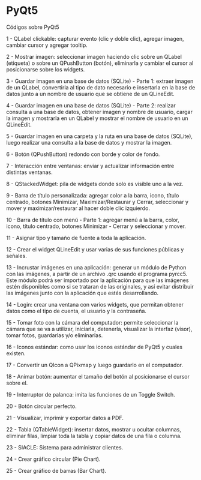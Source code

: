 # PyQt5
Códigos sobre PyQt5

1 - QLabel clickable: capturar evento (clic y doble clic), agregar imagen, cambiar cursor y agregar tooltip.

2 - Mostrar imagen: seleccionar imagen haciendo clic sobre un QLabel (etiqueta) o sobre un QPushButton (botón), eliminarla y cambiar el cursor al posicionarse sobre los widgets. 

3 - Guardar imagen en una base de datos (SQLite) - Parte 1: extraer imagen de un QLabel, convertirla al tipo de dato necesario e insertarla en la base de datos junto a un nombre de usuario que se obtiene de un QLineEdit.

4 - Guardar imagen en una base de datos (SQLite) - Parte 2: realizar consulta a una base de datos, obtener imagen y nombre de usuario, cargar la imagen y mostrarla en un QLabel y mostrar el nombre de usuario en un QLineEdit.

5 - Guardar imagen en una carpeta y la ruta en una base de datos (SQLite), luego realizar una consulta a la base de datos y mostrar la imagen.

6 - Botón (QPushButton) redondo con borde y color de fondo.

7 - Interacción entre ventanas: enviar y actualizar información entre distintas ventanas.

8 - QStackedWidget: pila de widgets donde solo es visible uno a la vez.

9 - Barra de título personalizada: agregar color a la barra, icono, título centrado, botones Minimizar, Maximizar/Restaurar y Cerrar, seleccionar y mover y maximizar/restaurar al hacer doble clic izquierdo.

10 - Barra de título con menú - Parte 1: agregar menú a la barra, color, icono, título centrado, botones Minimizar - Cerrar y seleccionar y mover. 

11 - Asignar tipo y tamaño de fuente a toda la aplicación.

12 - Crear el widget QLineEdit y usar varias de sus funciones públicas y señales.

13 - Incrustar imágenes en una aplicación: generar un módulo de Python con las imágenes, a partir de un archivo .qrc usando el programa pyrcc5. Este módulo podrá ser importado por la aplicación para que las imágenes estén disponibles como si se trataran de las originales, y así evitar distribuir las imágenes junto con la aplicación que estés desarrollando.

14 - Login: crear una ventana con varios widgets, que permitan obtener datos como el tipo de cuenta, el usuario y la contraseña.

15 - Tomar foto con la cámara del computador: permite seleccionar la cámara que se va a utilizar, iniciarla, detenerla, visualizar la interfaz (visor), tomar fotos, guardarlas y/o eliminarlas.

16 - Iconos estándar: como usar los iconos estándar de PyQt5 y cuales existen.

17 - Convertir un QIcon a QPixmap y luego guardarlo en el computador.

18 - Animar botón: aumentar el tamaño del botón al posicionarse el cursor sobre el.

19 - Interruptor de palanca: imita las funciones de un Toggle Switch.

20 - Botón circular perfecto.

21 - Visualizar, imprimir y exportar datos a PDF.

22 - Tabla (QTableWidget): insertar datos, mostrar u ocultar columnas, eliminar filas, limpiar toda la tabla y copiar datos de una fila o columna.

23 - SIACLE: Sistema para administrar clientes.

24 - Crear gráfico circular (Pie Chart).

25 - Crear gráfico de barras (Bar Chart).
